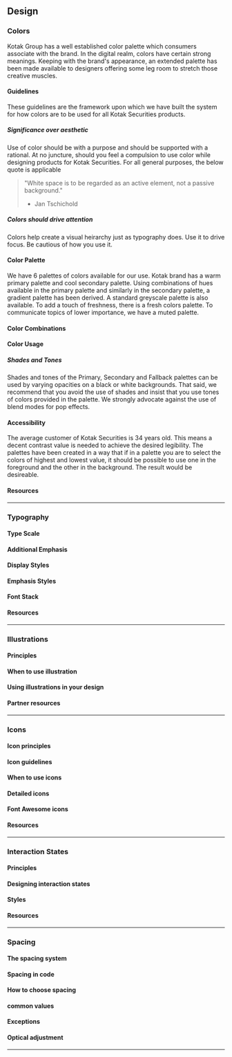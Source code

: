 ## Design

### Colors

Kotak Group has a well established color palette which consumers associate with the brand. In the digital realm, colors have certain strong meanings. Keeping with the brand's appearance, an extended palette has been made available to designers offering some leg room to stretch those creative muscles.

#### Guidelines

These guidelines are the framework upon which we have built the system for how colors are to be used for all Kotak Securities products.

##### Significance over aesthetic

Use of color should be with a purpose and should be supported with a rational. At no juncture, should you feel a compulsion to use color while designing products for Kotak Securities. For all general purposes, the below quote is applicable

> "White space is to be regarded as an active element, not a passive background."
>
> - Jan Tschichold

##### Colors should drive attention

Colors help create a visual heirarchy just as typography does. Use it to drive focus. Be cautious of how you use it.

#### Color Palette

We have 6 palettes of colors available for our use. Kotak brand has a warm primary palette and cool secondary palette. Using combinations of hues available in the primary palette and similarly in the secondary palette, a gradient palette has been derived. A standard greyscale palette is also available. To add a touch of freshness, there is a fresh colors palette. To communicate topics of lower importance, we have a muted palette.

#### Color Combinations

#### Color Usage

##### Shades and Tones

Shades and tones of the Primary, Secondary and Fallback palettes can be used by varying opacities on a black or white backgrounds. That said, we recommend that you avoid the use of shades and insist that you use tones of colors provided in the palette. We strongly advocate against the use of blend modes for pop effects.

#### Accessibility

The average customer of Kotak Securities is 34 years old. This means a decent contrast value is needed to achieve the desired legibility. The palettes have been created in a way that if in a palette you are to select the colors of highest and lowest value, it should be possible to use one in the foreground and the other in the background. The result would be desireable.

#### Resources

---

### Typography

#### Type Scale

#### Additional Emphasis

#### Display Styles

#### Emphasis Styles

#### Font Stack

#### Resources

---

### Illustrations

#### Principles

#### When to use illustration

#### Using illustrations in your design

#### Partner resources

---

### Icons

#### Icon principles

#### Icon guidelines

#### When to use icons

#### Detailed icons

#### Font Awesome icons

#### Resources

---

### Interaction States

#### Principles

#### Designing interaction states

#### Styles

#### Resources

---

### Spacing

#### The spacing system

#### Spacing in code

#### How to choose spacing

#### common values

#### Exceptions

#### Optical adjustment

---

<!-- ### Data Visualizations

#### Guidelines

#### Core traits

#### Labelling conventions

#### Color Palettes

#### Tables

#### Accessibility

--- -->
